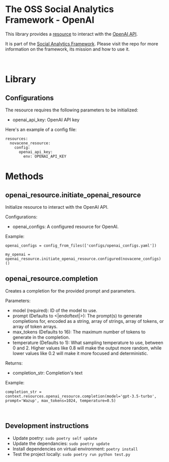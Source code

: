 # The OSS Social Analytics Framework - OpenAI 
This library provides a [resource](https://docs.dagster.io/concepts/resources) to interact with the [OpenAI API](https://beta.openai.com/docs/api-reference/introduction).

It is part of the [Social Analytics Framework](https://github.com/lantrns-analytics/saf_core). Please visit the repo for more information on the framework, its mission and how to use it.

&nbsp;


# Library
## Configurations
The resource requires the following parameters to be initialized:
- openai_api_key: OpenAI API key

Here's an example of a config file:

```
resources:
  novacene_resource:
    config:
      openai_api_key: 
        env: OPENAI_API_KEY
```


# Methods
## openai_resource.initiate_openai_resource
Initialize resource to interact with the OpenAI API. 

Configurations:
- openai_configs: A configured resource for OpenAI.

Example:
```
openai_configs = config_from_files(['configs/openai_configs.yaml'])

my_openai = openai_resource.initiate_openai_resource.configured(novacene_configs)()
```

## openai_resource.completion
Creates a completion for the provided prompt and parameters.

Parameters:
- model (required): ID of the model to use.
- prompt (Defaults to <|endoftext|>): The prompt(s) to generate completions for, encoded as a string, array of strings, array of tokens, or array of token arrays.
- max_tokens (Defaults to 16): The maximum number of tokens to generate in the completion.
- temperature (Defaults to 1): What sampling temperature to use, between 0 and 2. Higher values like 0.8 will make the output more random, while lower values like 0.2 will make it more focused and deterministic.

Returns:
- completion_str: Completion's text

Example:
```
completion_str = context.resources.openai_resource.completion(model='gpt-3.5-turbo', prompt='Wazup', max_tokens=1024, temperature=0.5)
```

&nbsp;

## Development instructions
- Update poetry: `sudo poetry self update`
- Update the dependancies: `sudo poetry update`
- Install dependencies on virtual environment: `poetry install`
- Test the project locally: `sudo poetry run python test.py`
